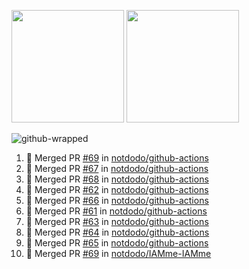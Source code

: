 <a href="https://github.com/notdodo"><img src="https://github-readme-stats.vercel.app/api?username=notdodo&count_private=true&theme=dark" height="180" /></a> <a href="https://github.com/notdodo"><img src="https://github-readme-stats.vercel.app/api/top-langs/?username=notdodo&langs_count=8&theme=dark&hide=tex,java,html,css&layout=compact" height="180" /></a>

![github-wrapped](https://github.com/notdodo/notdodo/assets/6991986/fb310ed4-7b6b-48dd-a447-4c85e6000edb)

<!--START_SECTION:activity-->
1. 🎉 Merged PR [#69](https://github.com/notdodo/github-actions/pull/69) in [notdodo/github-actions](https://github.com/notdodo/github-actions)
2. 🎉 Merged PR [#67](https://github.com/notdodo/github-actions/pull/67) in [notdodo/github-actions](https://github.com/notdodo/github-actions)
3. 🎉 Merged PR [#68](https://github.com/notdodo/github-actions/pull/68) in [notdodo/github-actions](https://github.com/notdodo/github-actions)
4. 🎉 Merged PR [#62](https://github.com/notdodo/github-actions/pull/62) in [notdodo/github-actions](https://github.com/notdodo/github-actions)
5. 🎉 Merged PR [#66](https://github.com/notdodo/github-actions/pull/66) in [notdodo/github-actions](https://github.com/notdodo/github-actions)
6. 🎉 Merged PR [#61](https://github.com/notdodo/github-actions/pull/61) in [notdodo/github-actions](https://github.com/notdodo/github-actions)
7. 🎉 Merged PR [#63](https://github.com/notdodo/github-actions/pull/63) in [notdodo/github-actions](https://github.com/notdodo/github-actions)
8. 🎉 Merged PR [#64](https://github.com/notdodo/github-actions/pull/64) in [notdodo/github-actions](https://github.com/notdodo/github-actions)
9. 🎉 Merged PR [#65](https://github.com/notdodo/github-actions/pull/65) in [notdodo/github-actions](https://github.com/notdodo/github-actions)
10. 🎉 Merged PR [#69](https://github.com/notdodo/IAMme-IAMme/pull/69) in [notdodo/IAMme-IAMme](https://github.com/notdodo/IAMme-IAMme)
<!--END_SECTION:activity-->
